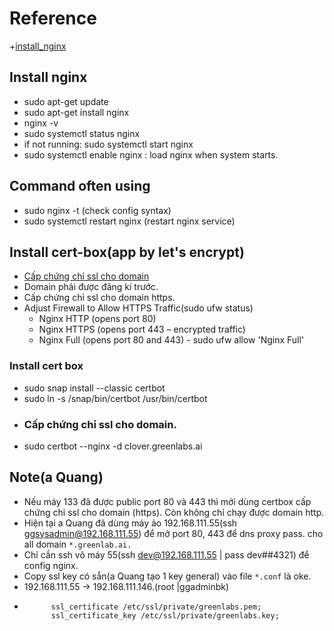 # Reference
+[install_nginx](https://phoenixnap.com/kb/how-to-install-nginx-on-ubuntu-20-04)
## Install nginx
+ sudo apt-get update
+ sudo apt-get install nginx
+ nginx -v
+ sudo systemctl status nginx
+ if not running: sudo systemctl start nginx
+ sudo systemctl enable nginx : load nginx when system starts.

## Command often using

+ sudo nginx -t (check config syntax)
+ sudo systemctl restart nginx (restart nginx service)


## Install cert-box(app by let's encrypt)
+ [Cấp chứng chỉ ssl cho domain](https://phoenixnap.com/kb/letsencrypt-nginx)
+ Domain phải được đăng kí trước.
+ Cấp chứng chỉ ssl cho domain https.
+ Adjust Firewall to Allow HTTPS Traffic(sudo ufw status)
  + Nginx HTTP (opens port 80)
  + Nginx HTTPS (opens port 443 – encrypted traffic)
  + Nginx Full (opens port 80 and 443) - sudo ufw allow 'Nginx Full'
### Install cert box
+ sudo snap install --classic certbot
+ sudo ln -s /snap/bin/certbot /usr/bin/certbot
+ ### Cấp chứng chỉ ssl cho domain.
+ sudo certbot --nginx -d clover.greenlabs.ai

## Note(a Quang)
+ Nếu máy 133 đã được public port 80 và 443 thì mới dùng certbox cấp chứng chỉ ssl cho domain (https). Còn không chỉ chạy được domain http.
+ Hiện tại a Quang đã dùng máy ảo 192.168.111.55(ssh ggsysadmin@192.168.111.55) để mở port 80, 443 để dns proxy pass. cho all domain `*.greenlab.ai.`
+ Chỉ cần ssh vô máy 55(ssh dev@192.168.111.55 | pass dev##4321) để config nginx.
+ Copy ssl key có sẵn(a Quang tạo 1 key general) vào file `*.conf` là oke.
+ 192.168.111.55 -> 192.168.111.146.(root |ggadminbk)
+ ```commandline
        ssl_certificate /etc/ssl/private/greenlabs.pem;
        ssl_certificate_key /etc/ssl/private/greenlabs.key;
```